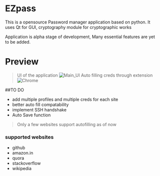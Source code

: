 # EZpass
This is a opensource Password manager application based on python.
It uses Qt for GUI, cryptography module for cryptographic works

Application is alpha stage of development,
Many essential features are yet to be added.


# Preview
> UI of the application
![Main_UI](https://github.com/Lokesh-Spectre/EZpass/assets/65003955/0cc7f91a-75e4-4e44-9bd6-e5eec7d8a2cc)
> Auto filling creds through extension
![Chrome](https://github.com/Lokesh-Spectre/EZpass/assets/65003955/7ad04604-bfba-404b-b2e8-d088aceb8d4c)


##TO DO
* add multiple profiles and multiple creds for each site
* better auto fill compatability
* implement SSH handshake 
* Auto Save function 


> Only a few websites support autofilling as of now

### supported websites
* github
* amazon.in
* quora
* stackoverflow
* wikipedia
